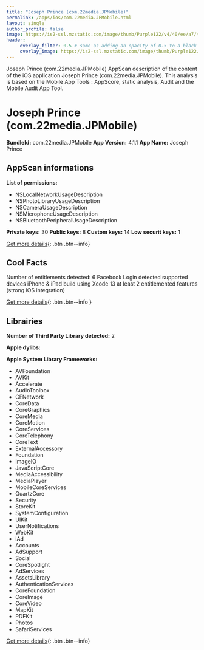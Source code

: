 ```yaml
---
title: "Joseph Prince (com.22media.JPMobile)"
permalink: /apps/ios/com.22media.JPMobile.html
layout: single
author_profile: false
image: https://is2-ssl.mzstatic.com/image/thumb/Purple122/v4/40/ee/a7/40eea7e8-ba60-12a2-2f82-a4e5016345e3/AppIcon-0-0-1x_U007emarketing-0-0-0-7-0-0-sRGB-0-0-0-GLES2_U002c0-512MB-85-220-0-0.png/512x512bb.jpg
header: 
     overlay_filter: 0.5 # same as adding an opacity of 0.5 to a black background
     overlay_image: https://is2-ssl.mzstatic.com/image/thumb/Purple122/v4/40/ee/a7/40eea7e8-ba60-12a2-2f82-a4e5016345e3/AppIcon-0-0-1x_U007emarketing-0-0-0-7-0-0-sRGB-0-0-0-GLES2_U002c0-512MB-85-220-0-0.png/512x512bb.jpg
---
```

Joseph Prince (com.22media.JPMobile) AppScan description of the content of the iOS application Joseph Prince (com.22media.JPMobile). This analysis is based on the Mobile App Tools : AppScore, static analysis, Audit and the Mobile Audit App Tool.

# Joseph Prince (com.22media.JPMobile)

**BundleId:** com.22media.JPMobile
**App Version:** 4.1.1
**App Name:** Joseph Prince


## AppScan informations 

**List of permissions:** 
- NSLocalNetworkUsageDescription
- NSPhotoLibraryUsageDescription
- NSCameraUsageDescription
- NSMicrophoneUsageDescription
- NSBluetoothPeripheralUsageDescription
  
  
**Private keys:** 30
**Public keys:** 8
**Custom keys:** 14
**Low securit keys:** 1
  
[Get more details](/pricing.html){: .btn .btn--info}

## Cool Facts

Number of entitlements detected: 6
Facebook Login detected
supported devices iPhone & iPad
build using Xcode 13
at least 2 entitlemented features (strong iOS integration)
  
[Get more details](/pricing.html){: .btn .btn--info }

## Librairies 
**Number of Third Party Library detected:** 2


**Apple dylibs:**


**Apple System Library Frameworks:**
- AVFoundation
- AVKit
- Accelerate
- AudioToolbox
- CFNetwork
- CoreData
- CoreGraphics
- CoreMedia
- CoreMotion
- CoreServices
- CoreTelephony
- CoreText
- ExternalAccessory
- Foundation
- ImageIO
- JavaScriptCore
- MediaAccessibility
- MediaPlayer
- MobileCoreServices
- QuartzCore
- Security
- StoreKit
- SystemConfiguration
- UIKit
- UserNotifications
- WebKit
- iAd
- Accounts
- AdSupport
- Social
- CoreSpotlight
- AdServices
- AssetsLibrary
- AuthenticationServices
- CoreFoundation
- CoreImage
- CoreVideo
- MapKit
- PDFKit
- Photos
- SafariServices


  
[Get more details](/pricing.html){: .btn .btn--info}

